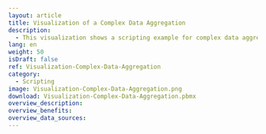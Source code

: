 ```yaml
---
layout: article
title: Visualization of a Complex Data Aggregation
description: 
  - This visualization shows a scripting example for complex data aggregation.
lang: en
weight: 50
isDraft: false
ref: Visualization-Complex-Data-Aggregation
category:
  - Scripting
image: Visualization-Complex-Data-Aggregation.png
download: Visualization-Complex-Data-Aggregation.pbmx
overview_description:
overview_benefits:
overview_data_sources:
---
```

